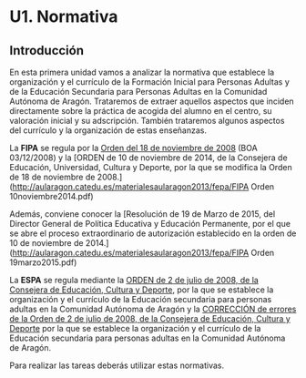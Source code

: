 # U1. Normativa

## **Introducción**

En esta primera unidad vamos a analizar la normativa que establece la organización y el currículo de la Formación Inicial para Personas Adultas y de la Educación Secundaria para Personas Adultas en la Comunidad Autónoma de Aragón. Trataremos de extraer aquellos aspectos que inciden directamente sobre la práctica de acogida del alumno en el centro, su valoración inicial y su adscripción. También trataremos  algunos aspectos del currículo y la organización de estas enseñanzas.

La **FIPA** se regula por la [Orden del 18 de noviembre de 2008](http://benasque.aragob.es:443/cgi-bin/BOAE/BRSCGI?CMD=VEROBJ&MLKOB=284788595953) \(BOA 03/12/2008\) y la [ORDEN de 10 de noviembre de 2014, de la Consejera de Educación, Universidad, Cultura y Deporte, por la que se modifica la Orden de 18 de noviembre de 2008.](http://aularagon.catedu.es/materialesaularagon2013/fepa/FIPA Orden 10noviembre2014.pdf)

Además, conviene conocer la [Resolución de 19 de Marzo de 2015, del Director General de Política Educativa y Educación Permanente, por el que se abre el proceso extraordinario de autorización establecido en la orden de 10 de noviembre de 2014.](http://aularagon.catedu.es/materialesaularagon2013/fepa/FIPA Orden 19marzo2015.pdf)

La **ESPA** se regula mediante la [ORDEN de 2 de julio de 2008, de la Consejera de Educación, Cultura y Deporte,](http://benasque.aragob.es:443/cgi-bin/BOAE/BRSCGI?CMD=VEROBJ&MLKOB=284788595953) por la que se establece la organización y el currículo de la Educación secundaria para personas adultas en la Comunidad Autónoma de Aragón y la [CORRECCIÓN de errores de la Orden de 2 de julio de 2008, de la Consejera de Educación, Cultura y Deporte](http://benasque.aragob.es:443/cgi-bin/BOAE/BRSCGI?CMD=VEROBJ&MLKOB=287516792626) por la que se establece la organización y el currículo de la Educación secundaria para personas adultas en la Comunidad Autónoma de Aragón.

Para realizar las tareas deberás utilizar estas normativas.


